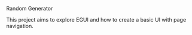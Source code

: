 Random Generator

This project aims to explore EGUI and how to create a basic UI with page navigation.